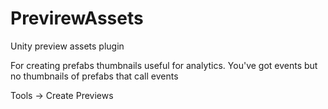 # PrevirewAssets
Unity preview assets plugin

For creating prefabs thumbnails useful for analytics. You've got events but no thumbnails of prefabs that call events

Tools -> Create Previews
